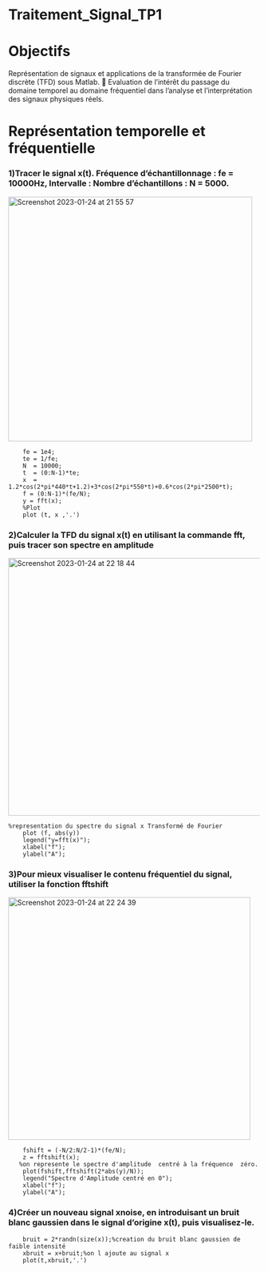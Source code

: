 # Traitement_Signal_TP1
 # Objectifs
Représentation de signaux et applications de la transformée de Fourier discrète
(TFD) sous Matlab.
 Evaluation de l’intérêt du passage du domaine temporel au domaine fréquentiel
dans l’analyse et l’interprétation des signaux physiques réels.
# Représentation temporelle et fréquentielle 
### 1)Tracer le signal x(t). Fréquence d’échantillonnage : fe = 10000Hz, Intervalle : Nombre d’échantillons : N = 5000.
<img width="489" alt="Screenshot 2023-01-24 at 21 55 57" src="https://user-images.githubusercontent.com/87026851/214417510-da3df04b-1229-49b1-9c3f-62791dde3b64.png">

```
    fe = 1e4;
    te = 1/fe;
    N  = 10000;
    t  = (0:N-1)*te; 
    x  = 1.2*cos(2*pi*440*t+1.2)+3*cos(2*pi*550*t)+0.6*cos(2*pi*2500*t);
    f = (0:N-1)*(fe/N);
    y = fft(x);
    %Plot
    plot (t, x ,'.')
```
### 2)Calculer la TFD du signal x(t) en utilisant la commande fft, puis tracer son spectre en amplitude

<img width="515" alt="Screenshot 2023-01-24 at 22 18 44" src="https://user-images.githubusercontent.com/87026851/214418786-03890367-0bca-4233-9c9d-a000a0b2e0e6.png">

```
%representation du spectre du signal x Transformé de Fourier
    plot (f, abs(y))
    legend("y=fft(x)");
    xlabel("f");
    ylabel("A");
```
### 3)Pour mieux visualiser le contenu fréquentiel du signal, utiliser la fonction fftshift
<img width="485" alt="Screenshot 2023-01-24 at 22 24 39" src="https://user-images.githubusercontent.com/87026851/214420798-94dcb85f-4b78-4f3e-bff3-ef78783f39f0.png">

``` 
    fshift = (-N/2:N/2-1)*(fe/N); 
    z = fftshift(x);
   %on represente le spectre d'amplitude  centré à la fréquence  zéro.
    plot(fshift,fftshift(2*abs(y)/N));
    legend("Spectre d'Amplitude centré en 0");
    xlabel("f");
    ylabel("A");
```
### 4)Créer un nouveau signal xnoise, en introduisant un bruit blanc gaussien dans le signal d’origine x(t), puis visualisez-le.


```
    bruit = 2*randn(size(x));%creation du bruit blanc gaussien de faible intensité
    xbruit = x+bruit;%on l ajoute au signal x
    plot(t,xbruit,'.')
```
